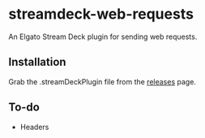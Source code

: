 # streamdeck-web-requests
An Elgato Stream Deck plugin for sending web requests.

## Installation
Grab the .streamDeckPlugin file from the [releases](https://github.com/data-enabler/streamdeck-web-requests/releases/latest) page.

## To-do
* Headers

